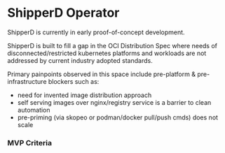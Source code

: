 # ShipperD Operator
ShipperD is currently in early proof-of-concept development.

ShipperD is built to fill a gap in the OCI Distribution Spec where needs of
disconnected/restricted kubernetes platforms and workloads are not addressed by
current industry adopted standards.

Primary painpoints observed in this space include pre-platform & pre-infrastructure blockers such as:
  - need for invented image distribution approach
  - self serving images over nginx/registry service is a barrier to clean automation
  - pre-priming (via skopeo or podman/docker pull/push cmds) does not scale

### MVP Criteria
